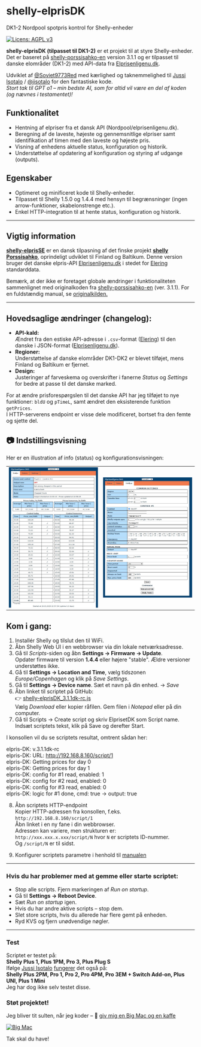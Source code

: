 # shelly-elprisDK
DK1-2 Nordpool spotpris kontrol for Shelly-enheder

[![Licens: AGPL v3](https://img.shields.io/badge/Licens-AGPL%20v3-blue.svg)](https://www.gnu.org/licenses/agpl-3.0)

**shelly-elprisDK (tilpasset til DK1-2)** er et projekt til at styre Shelly-enheder.  
Det er baseret på <a href="https://github.com/jisotalo/shelly-porssisahko-en">shelly-porssisahko-en</a> version 3.1.1 og er tilpasset til danske elområder (DK1-2) med API-data fra [Elprisenligenu.dk]([https://www.elprisetjustnu.se/](https://www.elprisenligenu.dk/)).

Udviklet af [@Soviet9773Red](https://github.com/Soviet9773Red) med kærlighed og taknemmelighed til [Jussi Isotalo](http://jisotalo.fi) / [@jisotalo](https://github.com/jisotalo) for den fantastiske kode.  
*Stort tak til GPT o1 – min bedste AI, som for altid vil være en del af koden (og nævnes i testamentet)!*

## Funktionalitet
- Hentning af elpriser fra et dansk API (Nordpool/elprisenligenu.dk).  
- Beregning af de laveste, højeste og gennemsnitlige elpriser samt identifikation af timen med den laveste og højeste pris.  
- Visning af enhedens aktuelle status, konfiguration og historik.  
- Understøttelse af opdatering af konfiguration og styring af udgange (outputs).

## Egenskaber
- Optimeret og minificeret kode til Shelly-enheder.  
- Tilpasset til Shelly 1.5.0 og 1.4.4 med hensyn til begrænsninger (ingen arrow-funktioner, skabelonstrenge etc.).  
- Enkel HTTP-integration til at hente status, konfiguration og historik.

---

## Vigtig information  
**[shelly-elprisSE](https://github.com/Soviet9773Red/shelly-elprisSE)** er en dansk tilpasning af det finske projekt **[shelly Porssisahko](https://github.com/jisotalo/shelly-porssisahko)**, oprindeligt udviklet til Finland og Baltikum. Denne version bruger det danske elpris-API [Elprisenligenu.dk](https://www.elprisenligenu.dk/) i stedet for [Elering](https://elering.ee/) standarddata.

Bemærk, at der ikke er foretaget globale ændringer i funktionaliteten sammenlignet med originalkoden fra [shelly-porssisahko-en](https://github.com/jisotalo/shelly-porssisahko-en) (ver. 3.1.1). For en fuldstændig manual, se [originalkilden.](https://github.com/jisotalo/shelly-porssisahko-en)

---

## Hovedsaglige ændringer (changelog): 
- **API-kald:**  
  Ændret fra den estiske API-adresse i `.csv`-format ([Elering](https://elering.ee/)) til den danske i JSON-format ([Elprisenligenu.dk](https://www.elprisenligenu.dk/)).  
- **Regioner:**  
  Understøttelse af danske elområder DK1-DK2 er blevet tilføjet, mens Finland og Baltikum er fjernet.  
- **Design:**  
  Justeringer af farveskema og overskrifter i fanerne *Status* og *Settings* for bedre at passe til det danske marked.

For at ændre prisforespørgslen til det danske API har jeg tilføjet to nye funktioner: `bldU` og `pTimeL`, samt ændret den eksisterende funktion `getPrices`.  
I HTTP-serverens endpoint er visse dele modificeret, bortset fra den femte og sjette del.

## 📷 Indstillingsvisning
Her er en illustration af info (status) og konfigurationsvisningen:
<table><tr>
      <td><img src="https://github.com/Soviet9773Red/shelly-elprisDK/blob/main/StatP.jpg" width="500"></td>
      <td><img src="https://github.com/Soviet9773Red/shelly-elprisDK/blob/main/SetP.jpg" width="500"></td>
      </tr>
</table>

## Kom i gang:
1. Installér Shelly og tilslut den til WiFi.  
2. Åbn Shelly Web UI i en webbrowser via din lokale netværksadresse.  
3. Gå til *Scripts*-siden og åbn **Settings -> Firmware -> Update**.  
   Opdater firmware til version **1.4.4** eller højere "stable". Ældre versioner understøttes ikke.  
4. Gå til **Settings -> Location and Time**, vælg tidszonen *Europe/Copenhagen* og klik på *Save Settings*.  
5. Gå til **Settings -> Device name**. Sæt et navn på din enhed. -> *Save*  
6. Åbn linket til scriptet på GitHub:  
👉 [shelly-elprisDK_3.1.1dk-rc.js](https://github.com/Soviet9773Red/shelly-elprisDK/blob/main/shelly-elprisDK_3.1.1dk-rc.js)  
   Vælg *Download* eller kopier råfilen. Gem filen i *Notepad* eller på din computer.  
7. Gå til Scripts → Create script og skriv ElprisetDK som Script name.
Indsæt scriptets tekst, klik på Save og derefter Start.

I konsollen vil du se scriptets resultat, omtrent sådan her:

elpris-DK: v.3.1.1dk-rc<br>
elpris-DK: URL: http://192.168.8.160/script/1<br>
elpris-DK: Getting prices for day 0<br> 
elpris-DK: Getting prices for day 1<br> 
elpris-DK: config for #1 read, enabled: 1  
elpris-DK: config for #2 read, enabled: 0  
elpris-DK: config for #3 read, enabled: 0  
elpris-DK: logic for #1 done, cmd: true -> output: true  

8. Åbn scriptets HTTP-endpoint  
   Kopier HTTP-adressen fra konsollen, f.eks. `http://192.168.8.160/script/1`  
   Åbn linket i en ny fane i din webbrowser.  
   Adressen kan variere, men strukturen er: `http://xxx.xxx.x.xxx/script/N` hvor `N` er scriptets ID-nummer.  
   Og `/script/N` er til sidst.

9. Konfigurer scriptets parametre i henhold til [manualen](https://github.com/jisotalo/shelly-porssisahko-en)

---

### Hvis du har problemer med at gemme eller starte scriptet:
- Stop alle scripts. Fjern markeringen af *Run on startup*.  
- Gå til **Settings -> Reboot Device**.  
- Sæt *Run on startup* igen.  
- Hvis du har andre aktive scripts – stop dem.  
- Slet store scripts, hvis du allerede har flere gemt på enheden.  
- Ryd KVS og fjern unødvendige nøgler.

---

### Test

Scriptet er testet på:  
**Shelly Plus 1, Plus 1PM, Pro 3, Plus Plug S**  
Ifølge [Jussi Isotalo](http://jisotalo.fi) [fungerer](https://github.com/jisotalo/shelly-porssisahko-en?tab=readme-ov-file#shelly-devices) det også på:  
**Shelly Plus 2PM, Pro 1, Pro 2, Pro 4PM, Pro 3EM + Switch Add-on, Plus UNI, Plus 1 Mini**  
Jeg har dog ikke selv testet disse.


### Støt projektet!
Jeg bliver tit sulten, når jeg koder – 🍔 [giv mig en Big Mac og en kaffe](https://buymeacoffee.com/soviet9773red)

[![Big Mac](https://img.shields.io/badge/Buy%20me%20a%20🍔-Big%20Mac-yellow?style=for-the-badge)](https://buymeacoffee.com/soviet9773red)

Tak skal du have!

